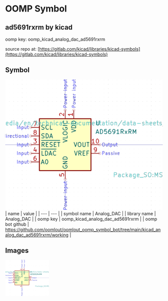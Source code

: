 # OOMP Symbol  
## ad5691rxrm  by kicad  
  
oomp key: oomp_kicad_analog_dac_ad5691rxrm  
  
source repo at: [https://gitlab.com/kicad/libraries/kicad-symbols](https://gitlab.com/kicad/libraries/kicad-symbols)  
## Symbol  
  
[![working.png](working_600.png)](working.png)  
| name | value | 
| --- | --- | 
| symbol name | Analog_DAC | 
| library name | Analog_DAC | 
| oomp key | oomp_kicad_analog_dac_ad5691rxrm | 
| oomp bot github | https://github.com/oomlout/oomlout_oomp_symbol_bot/tree/main/kicad_analog_dac_ad5691rxrm/working | 
## Images  
  
[![working.png](working_140.png)](working.png)  
